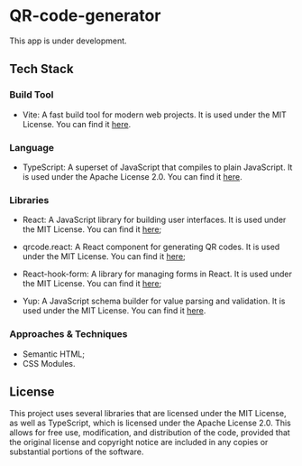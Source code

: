 # QR-code-generator

This app is under development.

## Tech Stack

### Build Tool
- Vite: A fast build tool for modern web projects. It is used under the MIT License. You can find it [here](https://github.com/vitejs/vite/blob/main/LICENSE).

### Language
- TypeScript: A superset of JavaScript that compiles to plain JavaScript. It is used under the Apache License 2.0. You can find it [here](https://github.com/microsoft/TypeScript/blob/main/LICENSE).

### Libraries
- React: A JavaScript library for building user interfaces. It is used under the MIT License. You can find it [here](https://github.com/facebook/react/blob/main/LICENSE);
  
- qrcode.react: A React component for generating QR codes. It is used under the MIT License. You can find it [here](https://github.com/zpao/qrcode.react/blob/master/LICENSE);
  
- React-hook-form: A library for managing forms in React. It is used under the MIT License. You can find it [here](https://github.com/react-hook-form/react-hook-form/blob/master/LICENSE);
  
- Yup: A JavaScript schema builder for value parsing and validation. It is used under the MIT License. You can find it [here](https://github.com/jquense/yup/blob/master/LICENSE).

### Approaches & Techniques
- Semantic HTML;
- CSS Modules.

## License
This project uses several libraries that are licensed under the MIT License, as well as TypeScript, which is licensed under the Apache License 2.0. This allows for free use, modification, and distribution of the code, provided that the original license and copyright notice are included in any copies or substantial portions of the software.

